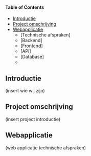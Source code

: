 #### Table of Contents  
* [Introductie](#Introductie)
* [Project omschrijving](#Project-omschrijving)  
* [Webapplicatie](#Webapplicatie)
    * [Technische afspraken]
    * [Backend]
    * [Frontend]
    * [API]
    * [Database]
    *  

## Introductie
(insert wie wij zijn)

## Project omschrijving
(insert project introductie)

## Webapplicatie
(web applicatie technische afspraken)
